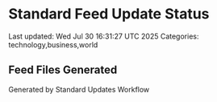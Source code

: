 # Standard Feed Update Status
Last updated: Wed Jul 30 16:31:27 UTC 2025
Categories: technology,business,world

## Feed Files Generated

Generated by Standard Updates Workflow
